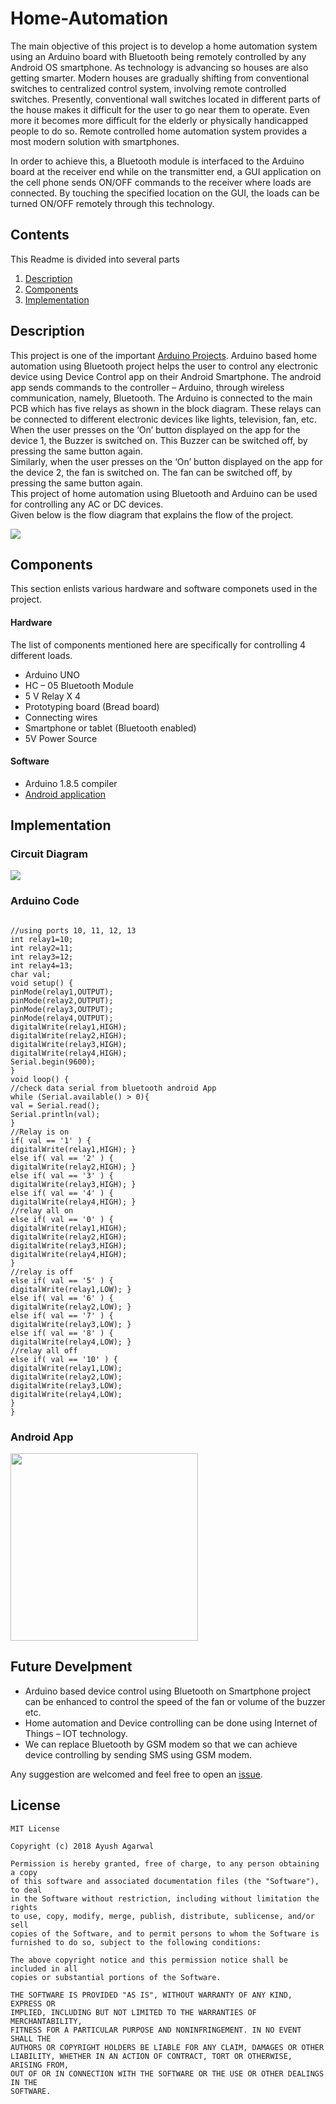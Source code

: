 Home-Automation
=====
The main objective of this project is to develop a home automation system using an Arduino board with Bluetooth being remotely controlled by any Android OS smartphone. As technology is advancing so houses are also getting smarter. Modern houses are gradually shifting from conventional switches to centralized control system, involving remote controlled switches. Presently, conventional wall switches located in different parts of the house makes it difficult for the user to go near them to operate. Even more it becomes more difficult for the elderly or physically handicapped people to do so. Remote controlled home automation system provides a most modern solution with smartphones. 

In order to achieve this, a Bluetooth module is interfaced to the Arduino board at the receiver end while on the transmitter end, a GUI application on the cell phone sends ON/OFF commands to the receiver where loads are connected. By touching the specified location on the GUI, the loads can be turned ON/OFF remotely through this technology.


Contents
--------
This Readme is divided into several parts
1. [Description](#description)
2. [Components](#components)
3. [Implementation](#implementation)


<a name="description">Description</a>
---------
This project is one of the important <a href = "https://www.projectsof8051.com/arduino-projects/">Arduino Projects</a>. Arduino based home automation using Bluetooth project helps the user to control any electronic device using Device Control app on their Android Smartphone. The android app sends commands to the controller – Arduino, through wireless communication, namely, Bluetooth. The Arduino is connected to the main PCB which has five relays as shown in the block diagram. These relays can be connected to different electronic devices like lights, television, fan, etc.  
When the user presses on the ‘On’ button displayed on the app for the device 1, the Buzzer is switched on. This Buzzer can be switched off, by pressing the same button again.  
Similarly, when the user presses on the ‘On’ button displayed on the app for the device 2, the fan is switched on. The fan can be switched off, by pressing the same button again.  
This project of home automation using Bluetooth and Arduino can be used for controlling any AC or DC devices.  
Given below is the flow diagram that explains the flow of the project.

<img src = "https://github.com/aagarwal1012/Home-Automation/blob/master/Images/diagram.jpg">  


<a name="components">Components</a>
---------
This section enlists various hardware and software componets used in the project.

#### Hardware
The list of components mentioned here are specifically for controlling 4 different loads.

- Arduino UNO
- HC – 05 Bluetooth Module
- 5 V Relay X 4
- Prototyping board (Bread board)
- Connecting wires
- Smartphone or tablet (Bluetooth enabled)
- 5V Power Source

#### Software

- Arduino 1.8.5 compiler
- [Android application](#app)



<a name="implementation">Implementation</a>
---------
### Circuit Diagram  

<img src = "https://github.com/aagarwal1012/Home-Automation/blob/master/Images/circuit_diagram.png" >  

### Arduino Code 

```

//using ports 10, 11, 12, 13
int relay1=10;
int relay2=11;
int relay3=12;
int relay4=13;
char val;
void setup() {
pinMode(relay1,OUTPUT);
pinMode(relay2,OUTPUT);
pinMode(relay3,OUTPUT);
pinMode(relay4,OUTPUT);
digitalWrite(relay1,HIGH);
digitalWrite(relay2,HIGH);
digitalWrite(relay3,HIGH);
digitalWrite(relay4,HIGH);
Serial.begin(9600);
}
void loop() {
//check data serial from bluetooth android App
while (Serial.available() > 0){
val = Serial.read();
Serial.println(val);
}
//Relay is on
if( val == '1' ) {
digitalWrite(relay1,HIGH); }
else if( val == '2' ) {
digitalWrite(relay2,HIGH); }
else if( val == '3' ) {
digitalWrite(relay3,HIGH); }
else if( val == '4' ) {
digitalWrite(relay4,HIGH); }
//relay all on
else if( val == '0' ) {
digitalWrite(relay1,HIGH);
digitalWrite(relay2,HIGH);
digitalWrite(relay3,HIGH);
digitalWrite(relay4,HIGH);
}
//relay is off
else if( val == '5' ) {
digitalWrite(relay1,LOW); }
else if( val == '6' ) {
digitalWrite(relay2,LOW); }
else if( val == '7' ) {
digitalWrite(relay3,LOW); }
else if( val == '8' ) {
digitalWrite(relay4,LOW); }
//relay all off
else if( val == '10' ) {
digitalWrite(relay1,LOW);
digitalWrite(relay2,LOW);
digitalWrite(relay3,LOW);
digitalWrite(relay4,LOW);
}
}

```


### Android App  

<img src = "https://github.com/aagarwal1012/Home-Automation/blob/master/Images/app_screenshot.png" width = "300">


Future Develpment
---------  

- Arduino based device control using Bluetooth on Smartphone project can be enhanced to control the speed of the fan or volume of the buzzer etc.
- Home automation and Device controlling can be done using Internet of Things – IOT technology.
- We can replace Bluetooth by GSM modem so that we can achieve device controlling by sending SMS using GSM modem.  


Any suggestion are welcomed and feel free to open an <a href = "https://github.com/aagarwal1012/Home-Automation/issues">issue</a>.  

License
--------

```
MIT License

Copyright (c) 2018 Ayush Agarwal

Permission is hereby granted, free of charge, to any person obtaining a copy
of this software and associated documentation files (the "Software"), to deal
in the Software without restriction, including without limitation the rights
to use, copy, modify, merge, publish, distribute, sublicense, and/or sell
copies of the Software, and to permit persons to whom the Software is
furnished to do so, subject to the following conditions:

The above copyright notice and this permission notice shall be included in all
copies or substantial portions of the Software.

THE SOFTWARE IS PROVIDED "AS IS", WITHOUT WARRANTY OF ANY KIND, EXPRESS OR
IMPLIED, INCLUDING BUT NOT LIMITED TO THE WARRANTIES OF MERCHANTABILITY,
FITNESS FOR A PARTICULAR PURPOSE AND NONINFRINGEMENT. IN NO EVENT SHALL THE
AUTHORS OR COPYRIGHT HOLDERS BE LIABLE FOR ANY CLAIM, DAMAGES OR OTHER
LIABILITY, WHETHER IN AN ACTION OF CONTRACT, TORT OR OTHERWISE, ARISING FROM,
OUT OF OR IN CONNECTION WITH THE SOFTWARE OR THE USE OR OTHER DEALINGS IN THE
SOFTWARE.
```
